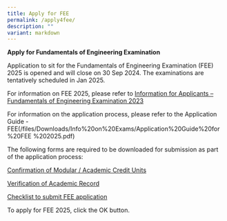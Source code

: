 ```yaml
---
title: Apply for FEE
permalink: /apply4fee/
description: ""
variant: markdown
---
```

**Apply for Fundamentals of Engineering Examination**

Application to sit for the Fundamentals of Engineering Examination (FEE) 2025 is opened and will close on 30 Sep 2024. The examinations are tentatively scheduled in Jan 2025.

For information on FEE 2025, please refer to [Information for Applicants – Fundamentals of Engineering Examination 2023](/files/Downloads/Info%20on%20Exams/fee%202025.pdf)

For information on the application process, please refer to the Application Guide - FEE(/files/Downloads/Info%20on%20Exams/Application%20Guide%20for%20FEE %202025.pdf)

The following forms are required to be downloaded for submission as part of the application process:

[Confirmation of Modular / Academic Credit Units](http://peb.cremeworkz.com/Downloads/Credit%20units%20(FEE).xlsx)

[Verification of Academic Record](http://peb.cremeworkz.com/Downloads/Vertification%20of%20academic%20record%20(FEE).xls)

[Checklist to submit FEE application](http://peb.cremeworkz.com/Downloads/Checklist%20for%20FEE.pdf)

To apply for FEE 2025, click the OK button.